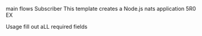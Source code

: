 main flows Subscriber
This template creates a Node.js nats application 5R0 EX

Usage
fill out aLL required fields
